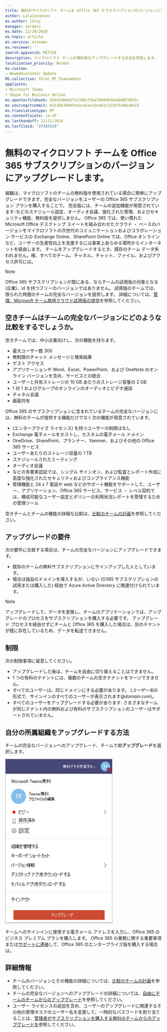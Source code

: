 ```yaml
---
title: 無料のマイクロソフト チームを Office 365 サブスクリプションのバージョンにアップグレードします。
author: LolaJacobsen
ms.author: lolaj
manager: serdars
ms.date: 12/20/2018
ms.topic: article
ms.service: msteams
ms.reviewer: ''
search.appverid: MET150
description: マイクロソフト チームの無料版をアップグレードする方法を学習します。
localization_priority: Normal
ms.custom:
- NewAdminCenter_Update
MS.collection: Strat_MT_TeamsAdmin
appliesto:
- Microsoft Teams
- Skype for Business Online
ms.openlocfilehash: 92693db68372c3981f1ba7944403b4d0d0f2025c
ms.sourcegitcommit: 81b38b389bfe3acd1aa13ce61c221b7b368c0e2d
ms.translationtype: MT
ms.contentlocale: ja-JP
ms.lasthandoff: 12/21/2018
ms.locfileid: "27383519"
---
```

<a name="upgrade-microsoft-teams-free-to-office-365-subscription-version"></a>無料のマイクロソフト チームを Office 365 サブスクリプションのバージョンにアップグレードします。
======================================================

組織は、マイクロソフトのチームの無料版を使用されている場合に簡単にアップグレードできます、完全なバージョンをユーザーの Office 365 サブスクリプション プランを購入することで。 完全版には、チームの追加機能が用意されています-などのスケジュール設定、オーディオ会議、強化された管理、およびセキュリティ機能、無料版を提供しません。 Office 365 では、使い慣れた Microsoft Office デスクトップ スイートを組み合わせたクラウド ・ ベースのバージョンをマイクロソフトの次世代のコミュニケーションおよびコラボレーション サービスの-Exchange Online、SharePoint Online では、Office オンラインなど、ユーザーの生産性向上を支援するには事実上あらゆる場所からインターネットを経由します。 チームをアップグレードするとき、既存のチーム データ失われません。様、すべてのチーム、チャネル、チャット、ファイル、およびアクセス許可には。 

> [!NOTE]
> Office 365 サブスクリプションが既にある、ならチームの試用版の対象となる (企業)、id を持つフリーのバージョンではありません。 試用版のチームでは、限られた時間のチームの完全なバージョンを提供します。 詳細については、[管理、Microsoft チーム商用クラウド試用版の提供](iw-trial-teams.md)を参照してください。

## <a name="how-does-teams-free-compare-to-the-full-version-of-teams"></a>空きチームはチームの完全なバージョンにどのような比較をするでしょうか。

空きチームでは、中小企業向けし、次の機能を持ちます。

- 最大ユーザー数 300
- 無制限のチャット メッセージと検索結果
- ゲスト アクセス
- アプリケーションや Word、Excel、PowerPoint、および OneNote のオンライン バージョンを含め、サービスとの統合
- ユーザーと共有ストレージの 10 GB あたりのストレージ容量の 2 GB
- 1 対 1 およびグループのオンラインのオーディオとビデオ通話
- チャネル会議
- 画面共有

Office 365 のサブスクリプションに含まれているチームの完全なバージョンには、無料のチームが提供する機能だけでなく次の機能が用意されています。

- (エンタープライズ ライセンス) を持つユーザーの制限はなし
- Exchange 電子メールをホストし、カスタムの電子メール ドメイン
- OneDrive、SharePoint、プランナー、Yammer、およびその他の Office 365 サービス
- ユーザーあたりのストレージ容量の 1 TB
- スケジュールされたミーティング
- オーディオ会議
- などの多要素認証では、シングル サインオン、および監査とレポート作成に高度な強化されたセキュリティおよびコンプライアンス機能
- 管理機能と 24 x 7 電話や web などのサポート機能をサポートして、ユーザー、アプリケーション、Office 365 サービス、サービス ・ レベル契約では、構成可能なユーザー設定とポリシーの利用状況レポートを管理するための管理ツール

空きチームとチームの機能の詳細な比較は、[比較のチームの計画](https://products.office.com/microsoft-teams/free)を参照してください。

## <a name="upgrade-requirements"></a>アップグレードの要件

次の要件に合致する場合は、チームの完全なバージョンにアップグレードできます。

- 既存のチームの無料サブスクリプションにサインアップした人としています。
- 場合は独自のドメインを導入するが、いない (O365 サブスクリプションの試用または購入した) 経由で Azure Active Directory に関連付けられています。

> [!NOTE]
> アップグレードして、データを変換し、チームのアプリケーションでは、アップグレードのプロセスをサブスクリプションを購入する必要です。 アップグレード プロセスを経由せずにチームと Office 365 を購入した場合は、別のテナントが既に存在しているため、データを転送できません。

## <a name="limitations"></a>制限

次の制限事項に留意してください。

- アップグレードした後は、チームを自由に切り替えることはできません。
- 1 つの有料のテナントには、複数のチームの空きテナントをマージできません。
- すべてのユーザーは、同じドメインにする必要があります。 (*ユーザー名*の形式で、サインインのすべてのユーザーが表示されます@*domain.com*)。
- すべてのユーザーをアップグレードする必要があります: さまざまなチームが同じテナント内の無料および有料のサブスクリプションのユーザーはサポートされていません。

## <a name="how-do-i-upgrade-my-organization"></a>自分の所属組織をアップグレードする方法

チームの完全なバージョンへのアップグレード、チームで**のアップグレード**を選択します。

![スクリーン ショットのアップグレード ボタン](media/teams-freemium-upgrade-image1.png)

チームへのサインインに使用する電子メール アドレスを入力し、Office 365 のビジネス プレミアム プランを購入します。 Office 365 の業務に関する重要事項または[サポートに連絡](https://portal.office.com/support/altusupport.aspx?app=teamsfreeupgrade)して、Office 365 のエンタープライズ版を購入する場合は。

## <a name="more-information"></a>詳細情報

- チームのバージョンとその機能の詳細については、[比較のチームの計画](https://products.office.com/microsoft-teams/free)を参照してください。
- チームの完全なバージョンへのアップグレードの詳細については、[自由にチームのチームからのアップグレード](https://support.office.com/article/Upgrade-from-Teams-free-to-Teams-29475bbd-a34f-4175-9b33-d44430f8ad39)を参照してください。
- ユーザー ライセンスの追加を含め、ユーザーのアップグレードに関連するその他の管理タスクのユーザー名を変更して、一時的なパスワードを割り当てることは、[管理者がサブスクリプションを購入する無料のチームからのアップグレードを](https://support.office.com/article/for-admins-upgrading-from-teams-free-to-a-paid-subscription-75a95e7f-001e-42d0-a787-ae8b992d5a52)参照してください。

